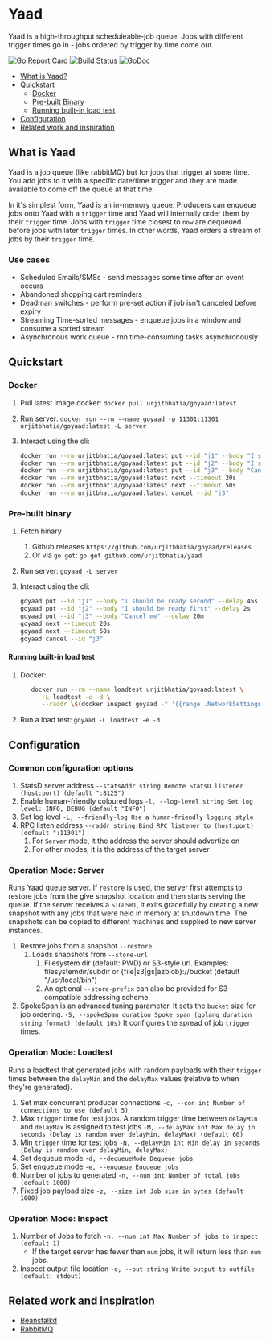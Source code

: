 # Yaad

Yaad is a high-throughput scheduleable-job queue. Jobs with different trigger times go in - jobs ordered by trigger by time come out.

[![Go Report Card](https://goreportcard.com/badge/github.com/urjitbhatia/goyaad)](https://goreportcard.com/report/github.com/urjitbhatia/goyaad)
[![Build Status](https://travis-ci.com/urjitbhatia/goyaad.svg?branch=master)](https://travis-ci.com/urjitbhatia/goyaad)
[![GoDoc](https://godoc.org/github.com/urjitbhatia/goyaad/pkg?status.svg)](https://godoc.org/github.com/urjitbhatia/goyaad/pkg)

- [What is Yaad?](#what-is-yaad)
- [Quickstart](#quickstart)
  - [Docker](#docker)
  - [Pre-built Binary](#pre-built-binary)
  - [Running built-in load test](#running-built-in-load-test)
- [Configuration](#configuration)
- [Related work and inspiration](#Related-work-and-inspiration)

## What is Yaad

Yaad is a job queue (like rabbitMQ) but for jobs that trigger at some time. You add jobs to it with a specific date/time trigger and they are made available to come off the queue at that time.

In it's simplest form, Yaad is an in-memory queue.
Producers can enqueue jobs onto Yaad with a `trigger` time and Yaad will internally order them by their `trigger` time. Jobs with `trigger` time closest to `now` are dequeued before jobs with later `trigger` times.
In other words, Yaad orders a stream of jobs by their `trigger` time.

### Use cases

- Scheduled Emails/SMSs - send messages some time after an event occurs
- Abandoned shopping cart reminders
- Deadman switches - perform pre-set action if job isn't canceled before expiry
- Streaming Time-sorted messages - enqueue jobs in a window and consume a sorted stream
- Asynchronous work queue - rnn time-consuming tasks asynchronously

## Quickstart

### Docker

1. Pull latest image docker: `docker pull urjitbhatia/goyaad:latest`
1. Run server: `docker run --rm --name goyaad -p 11301:11301 urjitbhatia/goyaad:latest -L server`
1. Interact using the cli:

   ```bash
   docker run --rm urjitbhatia/goyaad:latest put --id "j1" --body "I should be ready second" --delay 45s
   docker run --rm urjitbhatia/goyaad:latest put --id "j2" --body "I should be ready first" --delay 2s
   docker run --rm urjitbhatia/goyaad:latest put --id "j3" --body "Cancel me" --delay 20m
   docker run --rm urjitbhatia/goyaad:latest next --timeout 20s
   docker run --rm urjitbhatia/goyaad:latest next --timeout 50s
   docker run --rm urjitbhatia/goyaad:latest cancel --id "j3"
   ```

### Pre-built binary

1. Fetch binary
   1. Github releases `https://github.com/urjitbhatia/goyaad/releases`
   1. Or via `go get`: `go get github.com/urjitbhatia/yaad`
1. Run server: `goyaad -L server`
1. Interact using the cli:

   ```bash
   goyaad put --id "j1" --body "I should be ready second" --delay 45s
   goyaad put --id "j2" --body "I should be ready first" --delay 2s
   goyaad put --id "j3" --body "Cancel me" --delay 20m
   goyaad next --timeout 20s
   goyaad next --timeout 50s
   goyaad cancel --id "j3"
   ```

#### Running built-in load test

1. Docker:

   ```bash
      docker run --rm --name loadtest urjitbhatia/goyaad:latest \
         -L loadtest -e -d \
         --raddr \$(docker inspect goyaad -f '{{range .NetworkSettings.Networks}}{{.IPAddress}}{{end}}'):11301
   ```

1. Run a load test: `goyaad -L loadtest -e -d`

## Configuration

### Common configuration options

1. StatsD server address `--statsAddr string Remote StatsD listener (host:port) (default ":8125")`
1. Enable human-friendly coloured logs `-l, --log-level string Set log level: INFO, DEBUG (default "INFO")`
1. Set log level `-L, --friendly-log Use a human-friendly logging style`
1. RPC listen address `--raddr string Bind RPC listener to (host:port) (default ":11301")`
   1. For `Server` mode, it the address the server should advertize on
   1. For other modes, it is the address of the target server

### Operation Mode: Server

Runs Yaad queue server. If `restore` is used, the server first attempts to restore jobs from the give snapshot location and then starts serving the queue. If the server receives a `SIGUSR1`, it exits gracefully by creating a new snapshot with any jobs that were held in memory at shutdown time.
The snapshots can be copied to different machines and supplied to new server instances.

1. Restore jobs from a snapshot `--restore`
   1. Loads snapshots from `--store-url`
      1. Filesystem dir (default: PWD) or S3-style url.
         Examples: filesystemdir/subdir or {file|s3|gs|azblob}://bucket (default "/usr/local/bin")
      1. An optional `--store-prefix` can also be provided for S3 compatible addressing scheme
1. SpokeSpan is an advanced tuning parameter. It sets the `bucket` size for job ordering.
   `-S, --spokeSpan duration Spoke span (golang duration string format) (default 10s)`
   It configures the spread of job `trigger` times.

### Operation Mode: Loadtest

Runs a loadtest that generated jobs with random payloads with their `trigger` times between the `delayMin` and the `delayMax` values (relative to when they're generated).

1. Set max concurrent producer connections `-c, --con int Number of connections to use (default 5)`
1. Max `trigger` time for test jobs. A random trigger time between `delayMin` and `delayMax` is assigned to test jobs `-M, --delayMax int Max delay in seconds (Delay is random over delayMin, delayMax) (default 60)`
1. Min `trigger` time for test jobs `-N, --delayMin int Min delay in seconds (Delay is random over delayMin, delayMax)`
1. Set dequeue mode `-d, --dequeueMode Dequeue jobs`
1. Set enqueue mode `-e, --enqueue Enqueue jobs`
1. Number of jobs to generated `-n, --num int Number of total jobs (default 1000)`
1. Fixed job payload size `-z, --size int Job size in bytes (default 1000)`

### Operation Mode: Inspect

1. Number of Jobs to fetch `-n, --num int Max Number of jobs to inspect (default 1)`
   - If the target server has fewer than `num` jobs, it will return less than `num` jobs.
1. Inspect output file location `-o, --out string Write output to outfile (default: stdout)`

## Related work and inspiration

- [Beanstalkd](https://github.com/beanstalkd/beanstalkd)
- [RabbitMQ](https://www.rabbitmq.com)
